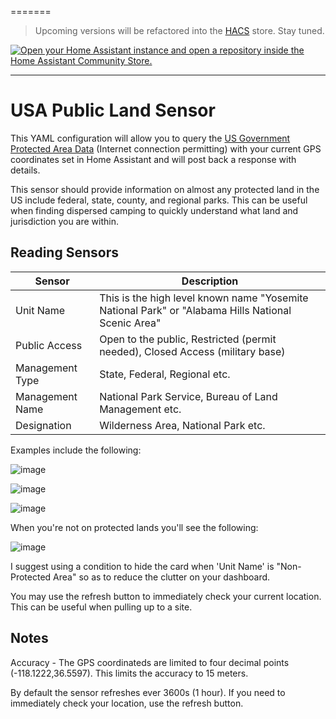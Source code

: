 =======
> Upcoming versions will be refactored into the [HACS](https://hacs.xyz/) store.  Stay tuned.

[![Open your Home Assistant instance and open a repository inside the Home Assistant Community Store.](https://my.home-assistant.io/badges/hacs_repository.svg)](https://my.home-assistant.io/redirect/hacs_repository/?owner=anthonysecco&repository=public-lands-ha-sensor&category=integration)

---------------

# USA Public Land Sensor
This YAML configuration will allow you to query the [US Government Protected Area Data](https://www.arcgis.com/apps/mapviewer/index.html?layers=e80a13374cb74cf2bba8903867b29997) (Internet connection permitting) with your current GPS coordinates set in Home Assistant and will post back a response with details.

This sensor should provide information on almost any protected land in the US include federal, state, county, and regional parks.  This can be useful when finding dispersed camping to quickly understand what land and jurisdiction you are within.

## Reading Sensors

| Sensor | Description |
|--------|-------------|
| Unit Name | This is the high level known name "Yosemite National Park" or "Alabama Hills National Scenic Area" |
| Public Access | Open to the public, Restricted (permit needed), Closed Access (military base) |
| Management Type | State, Federal, Regional etc. |
| Management Name | National Park Service, Bureau of Land Management etc. |
| Designation | Wilderness Area, National Park etc. |

Examples include the following:

![image](https://github.com/user-attachments/assets/41264f11-ddad-4848-8ee5-fab048410b7e)

![image](https://github.com/user-attachments/assets/c3ac2d71-c6d2-41ef-a165-859d7a71b247)

![image](https://github.com/user-attachments/assets/f4857c65-3418-4a58-81db-aba82a3cb361)

When you're not on protected lands you'll see the following:

![image](https://github.com/user-attachments/assets/7b9eb1bc-d110-4598-8b87-328c81c1b7ca)

I suggest using a condition to hide the card when 'Unit Name' is "Non-Protected Area" so as to reduce the clutter on your dashboard.

You may use the refresh button to immediately check your current location.  This can be useful when pulling up to a site.

## Notes

Accuracy - The GPS coordinateds are limited to four decimal points (-118.1222,36.5597).  This limits the accuracy to 15 meters.

By default the sensor refreshes ever 3600s (1 hour).  If you need to immediately check your location, use the refresh button.
